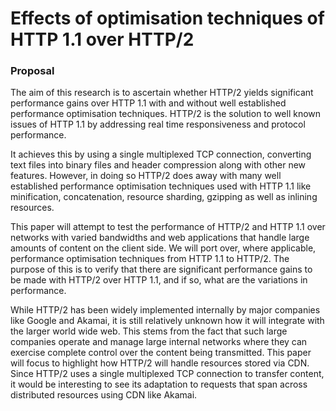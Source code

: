 # Effects of optimisation techniques of HTTP 1.1 over HTTP/2

### Proposal 

<p>The aim of this research is to ascertain whether HTTP/2 yields significant performance gains over HTTP 1.1 with and without well established performance optimisation techniques. HTTP/2 is the solution to well known issues of HTTP 1.1 by addressing real time responsiveness and protocol performance.</p>
<p>It achieves this by using a single multiplexed TCP connection, converting text files into binary files and header compression along with other new features. However, in doing so HTTP/2 does away with many well established performance optimisation techniques used with HTTP 1.1 like minification, concatenation, resource sharding, gzipping as well as inlining resources.</p> 
<p>This paper will attempt to test the performance of HTTP/2 and HTTP 1.1 over networks with varied bandwidths and web applications that handle large amounts of content on the client side. We will port over, where applicable, performance optimisation techniques from HTTP 1.1 to HTTP/2. The  purpose of this is to verify that there are significant performance gains to be made with HTTP/2 over HTTP 1.1, and if so, what are the variations in performance. </p>
<p>While HTTP/2 has been widely implemented internally by major companies like Google and Akamai, it is still relatively unknown how it will integrate with the larger world wide web. This stems from the fact that such large companies operate and manage large internal networks where they can exercise complete control over the content being transmitted. This paper will focus to highlight how HTTP/2 will handle resources stored via CDN. Since HTTP/2 uses a single multiplexed TCP connection to transfer content, it would be interesting to see its adaptation to requests that span across distributed resources using CDN like Akamai. </p>
